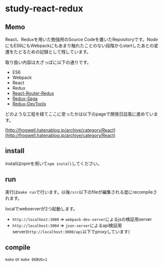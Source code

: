# study-react-redux

## Memo

React、Reduxを用いた勉強用のSource Codeを置いたRepositoryです。NodeにもES6にもWebpackにもあまり触れたことのない段階からstartしたあとの変遷をたどるための記録として残しています。

取り扱い内容は大ざっぱに以下の通りです。

- ES6
- Webpack
- React
- Redux
- [React-Router-Redux](https://github.com/reactjs/react-router-redux)
- [Redux-Saga](https://github.com/redux-saga/redux-saga)
- [Redux-DevTools](https://github.com/zalmoxisus/redux-devtools-extension)

どのような工程を経てここに至ったかは以下のpageで開発日誌風に進めています。

[http://frogwell.hatenablog.jp/archive/category/React](http://frogwell.hatenablog.jp/archive/category/React)

## install

installはnpmを用いて`npm install`してください。

## run

実行は`make run`で行います。以後`/src`以下のfileが編集される度にrecompileされます。

localでwebserverが2つ起動します。

- `http://localhost:3000` => `webpack-dev-server`によるjsの検証用server
- `http://localhost:3004` => `json-server`によるapi検証用server(`http://localhost:3000/api`以下でproxyしています)


## compile

`make` or `make DEBUG=1`



